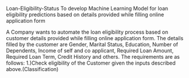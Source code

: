 Loan-Eligibility-Status
To develop Machine Learning Model for loan eligibility predictions based on details provided while filling online application form

A Company wants to automate the loan eligibility process based on customer details provided while filling online application form. The details filled by the customer are Gender, Marital Status, Education, Number of Dependents, Income of self and co applicant, Required Loan Amount, Required Loan Term, Credit History and others. The requirements are as follows: 1.)Check eligibility of the Customer given the inputs described above.(Classification)
